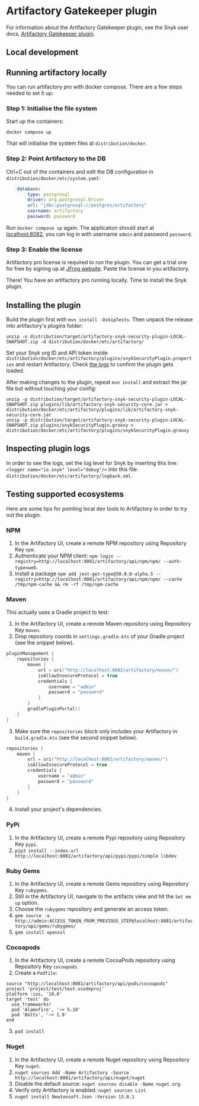 # Artifactory Gatekeeper plugin

For information about the Artifactory Gatekeeper plugin, see the Snyk user
docs, [Artifactory Gatekeeper plugin](https://docs.snyk.io/integrations/private-registry-gatekeeper-plugins/artifactory-gatekeeper-plugin-overview).

## Local development

## Running artifactory locally
You can run artifactory pro with docker compose. There are a few steps needed to set it up:

### Step 1: Initialise the file system
Start up the containers:

```shell
docker compose up
```

That will initialise the system files at `distribution/docker`.

### Step 2: Point Artifactory to the DB
Ctrl+C out of the containers and edit the DB configuration in
`distribution/docker/etc/system.yaml`:

```yaml
    database:
        type: postgresql
        driver: org.postgresql.Driver
        url: "jdbc:postgresql://postgres/artifactory"
        username: artifactory
        password: password
```

Run `docker compose up` again. The application should start at [localhost:8082](http://localhost:8082),
you can log in with username `admin` and password `password`.

### Step 3: Enable the license
Artifactory pro license is required to run the plugin. You can get a trial one
for free by signing up at [JFrog website](https://jfrog.com/start-free/).
Paste the license in you artifactory.

There! You have an artifactory pro running locally. Time to install the Snyk plugin.

## Installing the plugin
Build the plugin first with `mvn install -DskipTests`.
Then unpack the release into artifactory's plugins folder:

```shell
unzip -o distribution/target/artifactory-snyk-security-plugin-LOCAL-SNAPSHOT.zip -d distribution/docker/etc/artifactory/
```

Set your Snyk org ID and API token inside `distribution/docker/etc/artifactory/plugins/snykSecurityPlugin.properties`
and restart Artifactory. Check [the logs](http://localhost:8082/ui/admin/artifactory/advanced/system_logs)
to confirm the plugin gets loaded.

After making changes to the plugin, repeat `mvn install` and extract the jar file but without touching your config:

```shell
unzip -p distribution/target/artifactory-snyk-security-plugin-LOCAL-SNAPSHOT.zip plugins/lib/artifactory-snyk-security-core.jar > distribution/docker/etc/artifactory/plugins/lib/artifactory-snyk-security-core.jar
unzip -p distribution/target/artifactory-snyk-security-plugin-LOCAL-SNAPSHOT.zip plugins/snykSecurityPlugin.groovy > distribution/docker/etc/artifactory/plugins/snykSecurityPlugin.groovy
```

## Inspecting plugin logs
In order to see the logs, set the log level for Snyk by inserting this line: `<logger name="io.snyk" level="debug"/>`
into this file: `distribution/docker/etc/artifactory/logback.xml`.

## Testing supported ecosystems
Here are some tips for pointing local dev tools to Artifactory in order to try out the plugin.

### NPM
1. In the Artifactory UI, create a remote NPM repository using Repository Key `npm`.
2. Authenticate your NPM client: `npm login --registry=http://localhost:8081/artifactory/api/npm/npm/ --auth-type=web`.
3. Install a package `npm add jest-get-type@30.0.0-alpha.5 --registry=http://localhost:8081/artifactory/api/npm/npm/ --cache /tmp/npm-cache && rm -rf /tmp/npm-cache`

### Maven
This actually uses a Gradle project to test:
1. In the Artifactory UI, create a remote Maven repository using Repository Key `maven`.
2. Drop repository coords in `settings.gradle.kts` of your Gradle project (see the snippet below).
```kotlin
pluginManagement {
	repositories {
		maven {
			url = uri("http://localhost:8082/artifactory/maven/")
			isAllowInsecureProtocol = true
			credentials {
				username = "admin"
				password = "password"
			}
		}
		gradlePluginPortal()
	}
}
```
3. Make sure the `repositories` block only includes your Artifactory in `build.gradle.kts` (see the second snippet below).
```kotlin
repositories {
	maven {
		url = uri("http://localhost:8082/artifactory/maven/")
		isAllowInsecureProtocol = true
		credentials {
			username = "admin"
			password = "password"
		}
	}
}
```
4. Install your project's dependencies.


### PyPi
1. In the Artifactory UI, create a remote Pypi repository using Repository Key `pypi`.
2. `pip3 install --index-url http://localhost:8082/artifactory/api/pypi/pypi/simple libdev`

### Ruby Gems
1. In the Artifactory UI, create a remote Gems repository using Repository Key `rubygems`.
2. Still in the Artifactory UI, navigate to the artifacts view and hit the `Set me up` option.
3. Choose the `rubygems` repository and generate an access token.
4. `gem source -a http://admin:ACCESS_TOKEN_FROM_PREVIOUS_STEP@localhost:8081/artifactory/api/gems/rubygems/`
5. `gem install openssl`

### Cocoapods
1. In the Artifactory UI, create a remote CocoaPods repository using Repository Key `cocoapods`.
2. Create a `Podfile`:
```
source "http://localhost:8081/artifactory/api/pods/cocoapods"
project 'project/test/test.xcodeproj'
platform :ios, '10.0'
target 'test' do
  use_frameworks!
  pod 'Alamofire', '~> 5.10'
  pod 'Bolts', '~> 1.9'
end
```
3. `pod install`

### Nuget
1. In the Artifactory UI, create a remote Nuget repository using Repository Key `nuget`.
2. `nuget sources Add -Name Artifactory -Source http://localhost:8081/artifactory/api/nuget/nuget`
3. Disable the default source: `nuget sources disable -Name nuget.org`.
4. Verify only Artifactory is enabled: `nuget sources List`.
5. `nuget install Newtonsoft.Json -Version 13.0.1`
